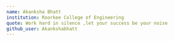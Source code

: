 ```yaml
---
name: Akanksha Bhatt
institution: Roorkee College of Engineering 
quote: Work hard in silence ,let your success be your noise
github_user: Akankshabhatt
---
```

